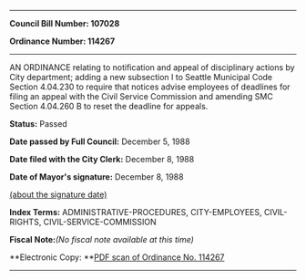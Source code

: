 

********

**Council Bill Number: 107028**
   
**Ordinance Number: 114267**
********

 AN ORDINANCE relating to notification and appeal of disciplinary actions by City department; adding a new subsection I to Seattle Municipal Code Section 4.04.230 to require that notices advise employees of deadlines for filing an appeal with the Civil Service Commission and amending SMC Section 4.04.260 B to reset the deadline for appeals.

**Status:** Passed
   
**Date passed by Full Council:** December 5, 1988
   
**Date filed with the City Clerk:** December 8, 1988
   
**Date of Mayor's signature:** December 8, 1988
   
[(about the signature date)](/~public/approvaldate.htm)
   
   
   
   
**Index Terms:** ADMINISTRATIVE-PROCEDURES, CITY-EMPLOYEES, CIVIL-RIGHTS, CIVIL-SERVICE-COMMISSION

**Fiscal Note:**_(No fiscal note available at this time)_

**Electronic Copy: **[PDF scan of Ordinance No. 114267](/~archives/Ordinances/Ord_114267.pdf)

********

